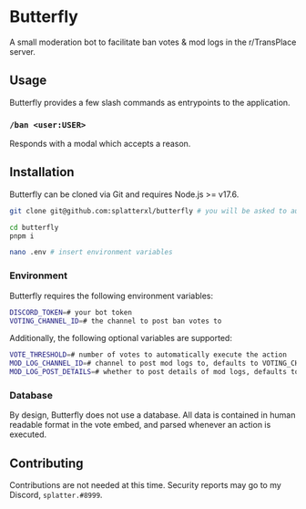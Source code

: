 # Butterfly

A small moderation bot to facilitate ban votes & mod logs in the r/TransPlace server.

## Usage

Butterfly provides a few slash commands as entrypoints to the application.

### `/ban <user:USER>`

Responds with a modal which accepts a reason.

## Installation

Butterfly can be cloned via Git and requires Node.js >= v17.6.

```sh 
git clone git@github.com:splatterxl/butterfly # you will be asked to authenticate 

cd butterfly
pnpm i 

nano .env # insert environment variables 
```

### Environment 

Butterfly requires the following environment variables:

```sh 
DISCORD_TOKEN=# your bot token 
VOTING_CHANNEL_ID=# the channel to post ban votes to 
```

Additionally, the following optional variables are supported:

```sh 
VOTE_THRESHOLD=# number of votes to automatically execute the action
MOD_LOG_CHANNEL_ID=# channel to post mod logs to, defaults to VOTING_CHANNEL_ID
MOD_LOG_POST_DETAILS=# whether to post details of mod logs, defaults to true 
```

### Database

By design, Butterfly does not use a database. All data is contained in human readable format in the vote embed, and parsed whenever an action is executed.

## Contributing 

Contributions are not needed at this time. Security reports may go to my Discord, `splatter.#8999`.
